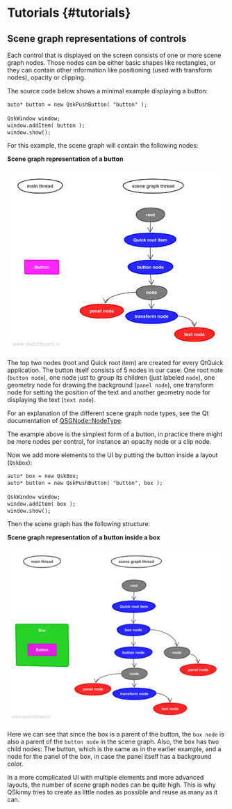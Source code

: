 # Tutorials {#tutorials}

## Scene graph representations of controls

Each control that is displayed on the screen consists of one or more
scene graph nodes. Those nodes can be either basic shapes like
rectangles, or they can contain other information like positioning (used
with transform nodes), opacity or clipping.

The source code below shows a minimal example displaying a button:

```
auto* button = new QskPushButton( "button" );

QskWindow window;
window.addItem( button );
window.show();
```

For this example, the scene graph will contain the following nodes:

**Scene graph representation of a button**

![Scene graph nodes for a button](/doc/tutorials/images/skins-sg-1.png)

The top two nodes (root and Quick root item) are created for every
QtQuick application. The button itself consists of 5 nodes in our case:
One root note (`button node`), one node just to group its children (just
labeled `node`), one geometry node for drawing the background (`panel
node`), one transform node for setting the position of the text and
another geometry node for displaying the text (`text node`).

For an explanation of the different scene graph node types, see the Qt
documentation of
[QSGNode::NodeType](https://doc.qt.io/qt-5/qsgnode.html#NodeType-enum).

The example above is the simplest form of a button, in practice there
might be more nodes per control, for instance an opacity node or a clip
node.

Now we add more elements to the UI by putting the button inside a layout
(`QskBox`):

```
auto* box = new QskBox;
auto* button = new QskPushButton( "button", box );

QskWindow window;
window.addItem( box );
window.show();
```

Then the scene graph has the following structure:

**Scene graph representation of a button inside a box**

![Scene graph nodes for a button in a box](/doc/tutorials/images/skins-sg-2.png)

Here we can see that since the box is a parent of the button, the `box
node` is also a parent of the `button node` in the scene graph. Also, the
box has two child nodes: The button, which is the same as in the earlier
example, and a node for the panel of the box, in case the panel itself has a
background color.

In a more complicated UI with multiple elements and more advanced
layouts, the number of scene graph nodes can be quite high. This is why
QSkinny tries to create as little nodes as possible and reuse as many as
it can.
